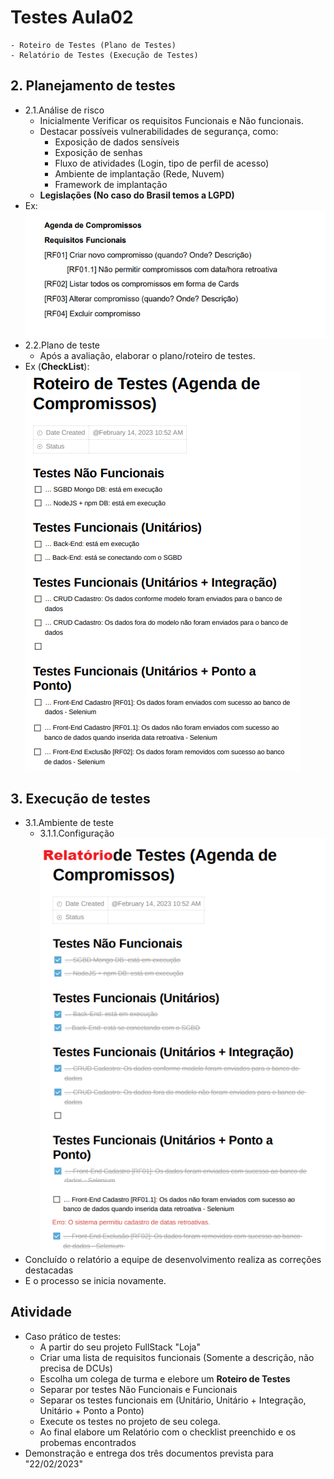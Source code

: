# Testes Aula02
	- Roteiro de Testes (Plano de Testes)
	- Relatório de Testes (Execução de Testes)
## 2. Planejamento de testes
- 2.1.Análise de risco
	- Inicialmente Verificar os requisitos Funcionais e Não funcionais.
	- Destacar possíveis vulnerabilidades de segurança, como:
		- Exposição de dados sensíveis
		- Exposição de senhas
		- Fluxo de atividades (Login, tipo de perfil de acesso)
		- Ambiente de implantação (Rede, Nuvem)
		- Framework de implantação
	- **Legislações (No caso do Brasil temos a LGPD)**
- Ex:
<br>![Requisitos Funcionais](assets/requisitosfuncionais.png)
- 2.2.Plano de teste
	- Após a avaliação, elaborar o plano/roteiro de testes.
- Ex (**CheckList**):
<br>![Roteiro de Testes](assets/roteiro.png)	
## 3. Execução de testes
- 3.1.Ambiente de teste
	- 3.1.1.Configuração
<br>![Relatório de Testes](assets/relatorio.png)
- Concluído o relatório a equipe de desenvolvimento realiza as correções destacadas
- E o processo se inicia novamente.

## Atividade
- Caso prático de testes:
	- A partir do seu projeto FullStack "Loja"
	- Criar uma lista de requisitos funcionais (Somente a descrição, não precisa de DCUs)
	- Escolha um colega de turma e elebore um <b>Roteiro de Testes</b>
	- Separar por testes Não Funcionais e Funcionais
	- Separar os testes funcionais em (Unitário, Unitário + Integração, Unitário + Ponto a Ponto)
	- Execute os testes no projeto de seu colega.
	- Ao final elabore um Relatório com o checklist preenchido e os probemas encontrados
- Demonstração e entrega dos três documentos prevista para "22/02/2023"